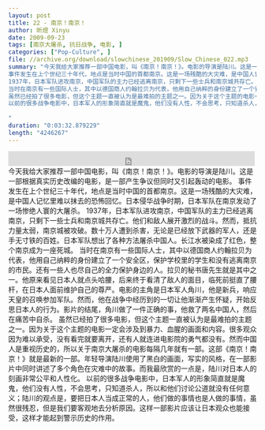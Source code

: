 ```yaml
---
layout: post
title: 22 - 南京！南京！
author: 昕煜 Xinyu
date: 2009-09-23
tags: [南京大屠杀, 抗日战争, 电影, ]
categories: ["Pop-Culture", ]
file: //archive.org/download/slowchinese_201909/Slow_Chinese_022.mp3
summary: "今天我给大家推荐一部中国电影，叫《南京！南京！》。电影的导演是陆川。这是一部根据真实历史改编的电影，是一部产生争议但同时又引起轰动的电影。
事件发生在上个世纪三十年代，地点是当时中国的首都南京。这是一场残酷的大灾难，是中国人记忆里难以抹去的恐怖回忆。日本侵华战争时期，日本军队在南京发动了一场惨绝人寰的大屠杀。
1937年，日本军队进攻南京，中国军队的主力已经逃离南京，只剩下一些士兵和南京城共存亡。他们和敌人展开激烈的战斗。然而，抵抗力量太弱，南京城被攻破。数十万人遭到杀害，无论是已经放下武器的军人，还是手无寸铁的百姓。日本军队想出了各种方法屠杀中国人。长江水被染成了红色，整个南京成为一座死城。
当时在南京有一些国际人士，其中以德国商人约翰拉贝为代表，他用自己纳粹的身份建立了一个安全区，保护学校里的学生和没有逃离南京的市民。还有一些人也尽自己的全力保护身边的人。拉贝的秘书唐先生就是其中之一。他原来看见日本人就点头哈腰，后来终于看清了敌人的面目，临死前挺直了腰杆，在日本人面前维护自己的尊严。电影的主角是日本军人角川，他是新兵，响应天皇的召唤参加军队。然而，他在战争中经历到的一切让他渐渐产生怀疑，开始反思日本人的行为。影片的结尾，角川做了一件正确的事，他救了两名中国人，然后在痛苦中自杀。
虽然已经拍了很多电影，但这个主题一直被认为是最难拍的主题之一。因为关于这个主题的电影一定会涉及到暴力、血腥的画面和内容。很多观众因为难以承受，没有看完就要离开，还有人就连进电影院的勇气都没有。然而中国人是重视历史的，所以关于南京大屠杀的电影每隔几年就有一部。这部《南京！南京！》就是最新的一部。年轻导演陆川使用了黑白的画面，写实的风格，在一部影片中同时讲述了多个角色在灾难中的故事。而我最欣赏的一点是，陆川对日本人的刻画非常公平和人性化。
以前的很多战争电影中，日本军人的形象简直就是魔鬼，他们没有人性，不会思考，只知道杀人，所以和他们讨论公道就没有任何意义；陆川的观点是，要把日本人当成正常的人，他们做的事情也是人做的事情，虽然很残忍，但是我们要客观地去分析原因。这样一部影片应该让日本观众也能接受，这样才能起到警示历史的作用。
 
"
duration: "0:03:32.879229"
length: "4246267"
---
```


<iframe src="https://archive.org/embed/slowchinese_201909/Slow_Chinese_022.mp3" width="500" height="30" frameborder="0" webkitallowfullscreen="true" mozallowfullscreen="true" allowfullscreen></iframe>
今天我给大家推荐一部中国电影，叫《南京！南京！》。电影的导演是陆川。这是一部根据真实历史改编的电影，是一部产生争议但同时又引起轰动的电影。
事件发生在上个世纪三十年代，地点是当时中国的首都南京。这是一场残酷的大灾难，是中国人记忆里难以抹去的恐怖回忆。日本侵华战争时期，日本军队在南京发动了一场惨绝人寰的大屠杀。
1937年，日本军队进攻南京，中国军队的主力已经逃离南京，只剩下一些士兵和南京城共存亡。他们和敌人展开激烈的战斗。然而，抵抗力量太弱，南京城被攻破。数十万人遭到杀害，无论是已经放下武器的军人，还是手无寸铁的百姓。日本军队想出了各种方法屠杀中国人。长江水被染成了红色，整个南京成为一座死城。
当时在南京有一些国际人士，其中以德国商人约翰拉贝为代表，他用自己纳粹的身份建立了一个安全区，保护学校里的学生和没有逃离南京的市民。还有一些人也尽自己的全力保护身边的人。拉贝的秘书唐先生就是其中之一。他原来看见日本人就点头哈腰，后来终于看清了敌人的面目，临死前挺直了腰杆，在日本人面前维护自己的尊严。电影的主角是日本军人角川，他是新兵，响应天皇的召唤参加军队。然而，他在战争中经历到的一切让他渐渐产生怀疑，开始反思日本人的行为。影片的结尾，角川做了一件正确的事，他救了两名中国人，然后在痛苦中自杀。
虽然已经拍了很多电影，但这个主题一直被认为是最难拍的主题之一。因为关于这个主题的电影一定会涉及到暴力、血腥的画面和内容。很多观众因为难以承受，没有看完就要离开，还有人就连进电影院的勇气都没有。然而中国人是重视历史的，所以关于南京大屠杀的电影每隔几年就有一部。这部《南京！南京！》就是最新的一部。年轻导演陆川使用了黑白的画面，写实的风格，在一部影片中同时讲述了多个角色在灾难中的故事。而我最欣赏的一点是，陆川对日本人的刻画非常公平和人性化。
以前的很多战争电影中，日本军人的形象简直就是魔鬼，他们没有人性，不会思考，只知道杀人，所以和他们讨论公道就没有任何意义；陆川的观点是，要把日本人当成正常的人，他们做的事情也是人做的事情，虽然很残忍，但是我们要客观地去分析原因。这样一部影片应该让日本观众也能接受，这样才能起到警示历史的作用。
 
